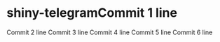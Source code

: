 # shiny-telegramCommit 1 line
Commit 2 line
Commit 3 line
Commit 4 line
Commit 5 line
Commit 6 line
